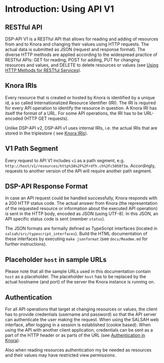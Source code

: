<!---
Copyright © 2015-2021 the contributors (see Contributors.md).

This file is part of DSP — DaSCH Service Platform.

DSP is free software: you can redistribute it and/or modify
it under the terms of the GNU Affero General Public License as published
by the Free Software Foundation, either version 3 of the License, or
(at your option) any later version.

DSP is distributed in the hope that it will be useful,
but WITHOUT ANY WARRANTY; without even the implied warranty of
MERCHANTABILITY or FITNESS FOR A PARTICULAR PURPOSE.  See the
GNU Affero General Public License for more details.

You should have received a copy of the GNU Affero General Public
License along with DSP. If not, see <http://www.gnu.org/licenses/>.
-->

# Introduction: Using API V1

## RESTful API

DSP-API V1 is a RESTful API that allows for reading and adding of resources from and to Knora and changing their values
using HTTP requests. The actual data is submitted as JSON (request and response format). The diverse HTTP methods are
applied according to the widespread practice of RESTful APIs: GET for reading, POST for adding, PUT for changing
resources and values, and DELETE to delete resources or values (see
[Using HTTP Methods for RESTful Services](http://www.restapitutorial.com/lessons/httpmethods.html)).

## Knora IRIs

Every resource that is created or hosted by Knora is identified by a unique id, a so called Internationalized Resource
Identifier (IRI). The IRI is required for every API operation to identify the resource in question. A Knora IRI has
itself the format of a URL. For some API operations, the IRI has to be URL-encoded (HTTP GET requests).

Unlike DSP-API v2, DSP-API v1 uses internal IRIs, i.e. the actual IRIs that are stored in the triplestore (
see [Knora IRIs](../api-v2/knora-iris.md)).

## V1 Path Segment

Every request to API V1 includes `v1` as a path segment, e.g.
`http://host/v1/resources/http%3A%2F%2Frdfh.ch%2Fc5058f3a`. Accordingly, requests to another version of the API will
require another path segment.

## DSP-API Response Format

In case an API request could be handled successfully, Knora responds with a 200 HTTP status code. The actual answer from
Knora (the representation of the requested resource or information about the executed API operation) is sent in the HTTP
body, encoded as JSON (using UTF-8). In this JSON, an API specific status code is sent (member
`status`).

The JSON formats are formally defined as TypeScript interfaces (located in `salsah/src/typescript_interfaces`). Build
the HTML documentation of these interfaces by executing `make jsonformat` (see `docs/Readme.md`
for further instructions).

## Placeholder `host` in sample URLs

Please note that all the sample URLs used in this documentation contain
`host` as a placeholder. The placeholder `host` has to be replaced by the actual hostname (and port) of the server the
Knora instance is running on.

## Authentication

For all API operations that target at changing resources or values, the client has to provide credentials (username and
password) so that the API server can authenticate the user making the request. When using the SALSAH web interface,
after logging in a session is established (cookie based). When using the API with another client application,
credentials can be sent as a part of the HTTP header or as parts of the URL (see
[Authentication in Knora](../../05-internals/design/principles/authentication.md)).

Also when reading resources authentication my be needed as resources and their values may have restricted view
permissions.
